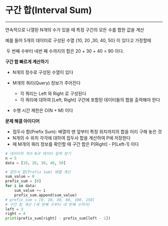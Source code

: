 # 구간 합(Interval Sum)

------

연속적으로 나열된 N개의 수가 있을 때 특정 구간의 모든 수를 합한 값을 계산

예를 들어 5개의 데이터로 구성된 수열 {10, 20 ,30, 40, 50} 이 있다고 가정할때

​			두 번째 수부터 네번 째 수까지의 합은 20 + 30 + 40 = 90 이다.

**구간 합 빠르게 계산하기**

- N개의 정수로 구성된 수열이 있다
- M개의 쿼리(Query) 정보가 주어진다
  - 각 쿼리는 Left 와 Right 로 구성된다
  - 각 쿼리에 대하여 [Left, Right] 구간에 포함된 데이터들의 합을 출력해야 한다

- 수행 시간 제한은 O(N + M) 이다

**문제 해결 아이디어**

- 접두사 합(Prefix Sum): 배열의 맨 앞부터 특정 위치까지의 합을 미리 구해 놓은 것
- N개의 수 위치 각각에 대하여 접두사 합을 계산하여 P에 저장한다
- 매 M개의 쿼리 정보를 확인할 때 구간 합은 P[Right] - P[Left-1] 이다

```python
# 데이터의 개수 N과 데이터 입력 받기
n = 5
data = [10, 20, 30, 40, 50]

# 접두사 합(Prefix Sum) 배열 계산
sum_value = 0
prefix_sum = [0]
for i in data:
    sum_value += i
    prefix_sum.append(sum_value)
# prefix_sum = [0, 10, 30, 60, 100, 150]
# 구간 합 계산 (세 번째 수부터 네 번째 수까지)
left = 3
right = 4
print(prefix_sum[right] - prefix_sum[left - 1])

```


